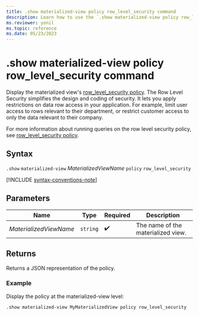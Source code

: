```yaml
---
title: .show materialized-view policy row_level_security command
description: Learn how to use the `.show materialized-view policy row_level_security` command to show the materialized view's row level security policy.
ms.reviewer: yonil
ms.topic: reference
ms.date: 05/23/2023
---
```

# .show materialized-view policy row_level_security command

Display the materialized view's [row_level_security policy](row-level-security-policy.md). The Row Level Security simplifies the design and coding of security. It lets you apply restrictions on data row access in your application. For example, limit user access to rows relevant to their department, or restrict customer access to only the data relevant to their company.

For more information about running queries on the row level security policy, see [row_level_security policy](row-level-security-policy.md).

## Syntax

`.show` `materialized-view` *MaterializedViewName* `policy` `row_level_security`

[!INCLUDE [syntax-conventions-note](../../includes/syntax-conventions-note.md)]

## Parameters

|Name|Type|Required|Description|
|--|--|--|--|
|*MaterializedViewName*| `string` | :heavy_check_mark:|The name of the materialized view.|

## Returns

Returns a JSON representation of the policy.

### Example

Display the policy at the materialized-view level:

```kusto
.show materialized-view MyMaterializedView policy row_level_security
```

